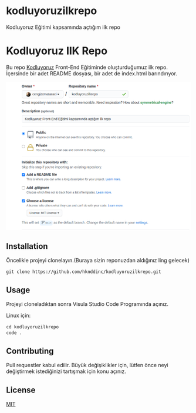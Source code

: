# kodluyoruzilkrepo
Kodluyoruz Eğitimi kapsamında açtığım ilk repo
# Kodluyoruz IIK Repo

Bu repo [Kodluyoruz](https://www.kodluyoruz.org/) Front-End Eğitiminde oluşturduğumuz ilk repo. İçersinde bir adet README dosyası, bir adet de index.html barındırıyor.

![kodluyoruz](https://github.com/Kodluyoruz/taskforce/blob/main/git/odev1/figures/github.png?raw=true)
## Installation 

Öncelikle projeyi clonelayın.(Buraya sizin reponuzdan aldığınız ling gelecek)

```
git clone https://github.com/hknddinc/kodluyoruzilkrepo.git
```

## Usage

Projeyi cloneladıktan sonra Visula Studio Code Programında açınız.

Linux için:

```
cd kodluyoruzilkrepo
code .
```

## Contributing

Pull requestler kabul edilir. Büyük değişiklikler için, lütfen önce neyi değiştirmek istediğinizi tartışmak için konu açınız.

## License

[MIT](https://choosealicense.com/licenses/mit/)

